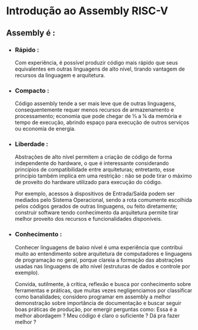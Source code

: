 [](https://www.markdowntutorial.com/lesson/4/)

# Introdução ao Assembly RISC-V

## Assembly é :

* ### Rápido :

    Com experiência, é possível produzir código mais rápido que seus equivalentes em outras linguagens de alto nível, tirando vantagem de recursos da linguagem e arquitetura.

* ### Compacto :

    Código assembly tende a ser mais leve que de outras linguagens, consequentemente requer menos recursos de armazenamento e processamento; economia que pode chegar de ⅓ a ¼ da memória e tempo de execução, abrindo espaço para execução de outros serviços ou economia de energia.

* ### Liberdade :

    Abstrações de alto nível permitem a criação de código de forma independente do hardware, o que é interessante considerando princípios de compatibilidade entre arquiteturas; entretanto, esse princípio também implica em uma restrição : não se pode tirar o máximo de proveito do hardware utilizado para execução do código.

    Por exemplo, acessos à dispositivos de Entrada/Saída podem ser mediados pelo Sistema Operacional, sendo a rota comumente escolhida pelos códigos gerados de outras linguagens, ou feito diretamente; construir software tendo conhecimento da arquitetura permite tirar melhor proveito dos recursos e funcionalidades disponíveis.

* ### Conhecimento :

    Conhecer linguagens de baixo nível é uma experiência que contribui muito ao entendimento sobre arquitetura de computadores e linguagens de programação no geral, porque clareia a formação das abstrações usadas nas linguagens de alto nível (estruturas de dados e controle por exemplo).

    Convida, sutilmente, à crítica, reflexão e busca por conhecimento sobre ferramentas e práticas, que muitas vezes negligenciamos por classificar como banalidades; considero programar em assembly a melhor demonstração sobre importância de documentação e buscar seguir boas práticas de produção, por emergir perguntas como: Essa é a melhor abordagem ? Meu código é claro o suficiente ? Dá pra fazer melhor ?